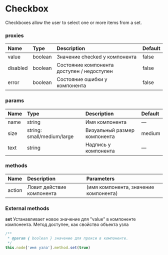 # Checkbox
Checkboxes allow the user to select one or more items from a set.

### proxies

|Name|Type|Description|Default|
|:-|:-|:-|:-|
|value|boolean|Значение checked у компонента|false|
|disabled|boolean|Состояние компонента доступен / недоступен|false|
|error|boolean|Состояние ошибки у компонента|false|

### params

|Name|Type|Description|Default|
|:-|:-|:-|:-|
|name|string|Имя компонента|—|
|size|string: small/medium/large|Визуальный размер компонента|medium|
|text|string|Надпись у компонента|—|

### methods

|Name|Description|Parameters|
|:-|:-|:-|
|action|Ловит действие компонента| (имя компонента, значение компонента)

### External methods

**set**
Устанавливает новое значение для "value" в компоненте компонента. Метод доступен, как свойство объекта узла

```js
/**
 * @param { boolean } значение для прокси в компоненте.
 */
this.node['имя узла'].method.set(true)
```
